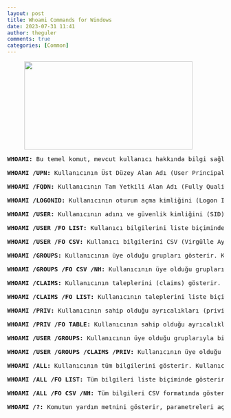 ```yaml
---
layout: post
title: Whoami Commands for Windows
date: 2023-07-31 11:41
author: theguler
comments: true
categories: [Common]
---
```

<!-- wp:image {"id":333,"width":391,"height":205,"sizeSlug":"large","linkDestination":"none"} -->
<figure class="wp-block-image size-large is-resized"><img src="https://theguler.wordpress.com/wp-content/uploads/2021/12/powershell-4-sdn.jpg?w=1024" alt="" class="wp-image-333" style="width:391px;height:205px" width="391" height="205" /></figure>
<!-- /wp:image -->

<!-- wp:preformatted -->
<pre class="wp-block-preformatted"><strong>WHOAMI:</strong> Bu temel komut, mevcut kullanıcı hakkında bilgi sağlar. Kullanıcının adını ve güvenlik kimliğini (Security ID - SID) gösterir.

<strong>WHOAMI /UPN:</strong> Kullanıcının Üst Düzey Alan Adı (User Principal Name) bilgisini gösterir. UPN, kullanıcının etki alanı hesabını tanımlayan kullanıcı adıdır.

<strong>WHOAMI /FQDN:</strong> Kullanıcının Tam Yetkili Alan Adı (Fully Qualified Domain Name) bilgisini gösterir. Bu, kullanıcının ait olduğu etki alanını ve bilgisayar adını içerir.

<strong>WHOAMI /LOGONID:</strong> Kullanıcının oturum açma kimliğini (Logon ID) gösterir. Oturum açma kimliği, oturum açtığınızda size atanan benzersiz bir kimlik numarasıdır.

<strong>WHOAMI /USER:</strong> Kullanıcının adını ve güvenlik kimliğini (SID) gösterir. Kullanıcının etki alanı hesabını temsil eder.

<strong>WHOAMI /USER /FO LIST:</strong> Kullanıcı bilgilerini liste biçiminde gösterir. Bu, daha kolay okunabilir bir çıktı sağlar.

<strong>WHOAMI /USER /FO CSV:</strong> Kullanıcı bilgilerini CSV (Virgülle Ayrılmış Değerler) biçiminde gösterir. Bu, başka bir program veya betikle kullanmak için uygun bir veri formatıdır.

<strong>WHOAMI /GROUPS:</strong> Kullanıcının üye olduğu grupları gösterir. Kullanıcı, birden fazla grup üyeliğine sahip olabilir.

<strong>WHOAMI /GROUPS /FO CSV /NH:</strong> Kullanıcının üye olduğu grupları CSV formatında gösterir, başlık satırı olmadan (No Header).

<strong>WHOAMI /CLAIMS:</strong> Kullanıcının taleplerini (claims) gösterir. Talepler, kimlik doğrulama ve yetkilendirme süreçlerinde kullanıcı hakkındaki ek bilgileri içerir.

<strong>WHOAMI /CLAIMS /FO LIST:</strong> Kullanıcının taleplerini liste biçiminde gösterir. Bu, taleplerin ayrıntılı bir görünümünü sağlar.

<strong>WHOAMI /PRIV:</strong> Kullanıcının sahip olduğu ayrıcalıkları (privileges) gösterir. Ayrıcalıklar, işletim sisteminde özel yetkilere sahip olmayı ifade eder.

<strong>WHOAMI /PRIV /FO TABLE:</strong> Kullanıcının sahip olduğu ayrıcalıkları tablo biçiminde gösterir.

<strong>WHOAMI /USER /GROUPS:</strong> Kullanıcının üye olduğu gruplarıyla birlikte kullanıcı bilgilerini gösterir. Kullanıcının grup üyeliği ve temel bilgileri bir arada sunar.

<strong>WHOAMI /USER /GROUPS /CLAIMS /PRIV:</strong> Kullanıcının üye olduğu gruplar, talepler ve ayrıcalıklar dahil olmak üzere tüm detaylı bilgileri gösterir. En kapsamlı bilgi çıktısını verir.

<strong>WHOAMI /ALL:</strong> Kullanıcının tüm bilgilerini gösterir. Kullanıcı, gruplar, talepler ve ayrıcalıklar dahil olmak üzere tüm bilgileri içerir.

<strong>WHOAMI /ALL /FO LIST:</strong> Tüm bilgileri liste biçiminde gösterir. Kapsamlı bir çıktı sağlar.

<strong>WHOAMI /ALL /FO CSV /NH:</strong> Tüm bilgileri CSV formatında gösterir, başlık satırı olmadan (No Header).

<strong>WHOAMI /?:</strong> Komutun yardım metnini gösterir, parametreleri açıklar. Bu parametre, kullanım hakkında daha fazla bilgi almanıza yardımcı olur.</pre>
<!-- /wp:preformatted -->
